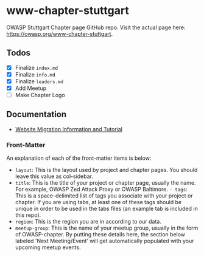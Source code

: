 # www-chapter-stuttgart

OWASP Stuttgart Chapter page GitHub repo. Visit the actual page here: <https://owasp.org/www-chapter-stuttgart>.

## Todos

- [x] Finalize `index.md`
- [x] Finalize `info.md`
- [x] Finalize `leaders.md`
- [x] Add Meetup
- [ ] Make Chapter Logo

## Documentation

- [Website Migration Information and Tutorial](https://owasp.org/migration/)

### Front-Matter

An explanation of each of the front-matter items is below:

- `layout`: This is the layout used by project and chapter pages.  You should leave this value as col-sidebar.
- `title`: This is the title of your project or chapter page, usually the name.  For example, OWASP Zed Attack Proxy or OWASP Baltimore.
`- tags`: This is a space-delimited list of tags you associate with your project or chapter.  If you are using tabs, at least one of these tags should be unique in order to be used in the tabs files (an example tab is included in this repo).
- `region`: This is the region you are in according to our data.
- `meetup-group`: This is the name of your meetup group, usually in the form of OWASP-chapter.  By putting these details here, the section below labeled 'Next Meeting/Event' will get automatically populated with your upcoming meetup events.
